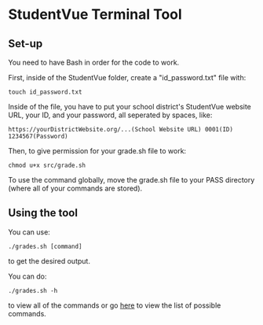 # StudentVue Terminal Tool

## Set-up

You need to have Bash in order for the code to work.

First, inside of the StudentVue folder, create a "id_password.txt" file with:
```
touch id_password.txt
```

Inside of the file, you have to put your school district's StudentVue website URL, your ID, and your password, all seperated by spaces, like:
```
https://yourDistrictWebsite.org/...(School Website URL) 0001(ID) 1234567(Password)
```

Then, to give permission for your grade.sh file to work:
```
chmod u+x src/grade.sh
```

To use the command globally, move the grade.sh file to your PASS directory (where all of your commands are stored).

## Using the tool

You can use:
```
./grades.sh [command]
```
to get the desired output.

You can do:
``` 
./grades.sh -h
```
to view all of the commands or go [here](./Commands.md) to view the list of possible commands.